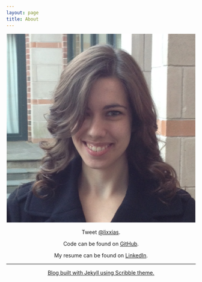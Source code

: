 ```yaml
---
layout: page
title: About
---
```

<center>
<img src="/images/me.png" class="circleimg">

Tweet [@lixxias](http://twitter.com/lixxias).

Code can be found on [GitHub](http://github.com/Lixxia).

My resume can be found on [LinkedIn](http://linkedin.com/in/lixxia).

---

<a href="http://github.com/muan/scribble" class="muted">Blog built with Jekyll using Scribble theme.</a>
</center>


